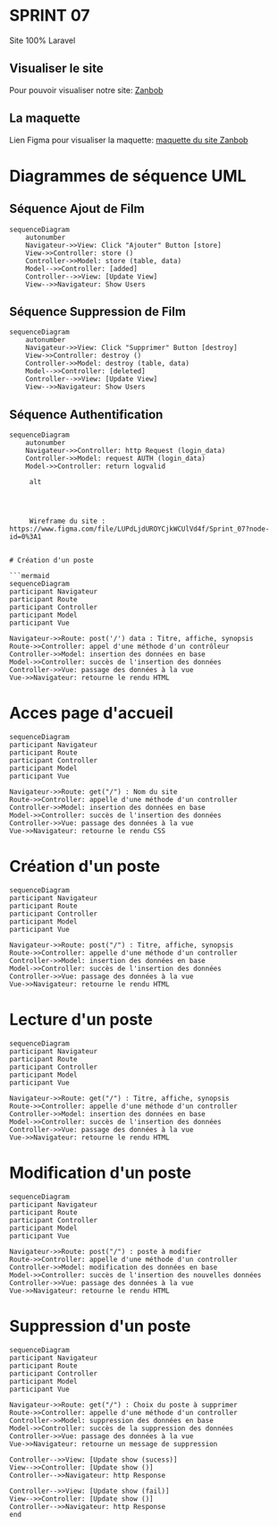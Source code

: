 SPRINT	 07 
=======
Site 100% Laravel


## Visualiser le site
Pour pouvoir visualiser notre site: [Zanbob](perianmodely-julie.sprint-07-laravel.sc1lgvu9627.universe.wf)
 
## La maquette
Lien Figma pour visualiser la maquette: [maquette du site Zanbob](https://www.figma.com/file/yR2h3PDxzq1M5XaEb40ffH/Maquette-sprint-07?node-id=0%3A1)


# Diagrammes de séquence UML

## Séquence Ajout de Film

```mermaid
sequenceDiagram
    autonumber
    Navigateur->>View: Click "Ajouter" Button [store] 
    View->>Controller: store () 
    Controller->>Model: store (table, data) 
    Model-->>Controller: [added] 
    Controller-->>View: [Update View] 
    View-->>Navigateur: Show Users
```
## Séquence Suppression de Film 

```mermaid
sequenceDiagram
    autonumber
    Navigateur->>View: Click "Supprimer" Button [destroy]
    View->>Controller: destroy ()
    Controller->>Model: destroy (table, data)
    Model-->>Controller: [deleted]
    Controller-->>View: [Update View]
    View-->>Navigateur: Show Users
```
## Séquence Authentification

```mermaid
sequenceDiagram
    autonumber
    Navigateur->>Controller: http Request (login_data) 
    Controller->>Model: request AUTH (login_data) 
    Model->>Controller: return logvalid 

     alt 
     
     
     
     
     Wireframe du site : https://www.figma.com/file/LUPdLjdUROYCjkWCUlVd4f/Sprint_07?node-id=0%3A1


# Création d'un poste

```mermaid
sequenceDiagram
participant Navigateur
participant Route
participant Controller
participant Model
participant Vue

Navigateur->>Route: post('/') data : Titre, affiche, synopsis
Route->>Controller: appel d'une méthode d'un contrôleur
Controller->>Model: insertion des données en base
Model->>Controller: succès de l'insertion des données
Controller->>Vue: passage des données à la vue
Vue->>Navigateur: retourne le rendu HTML
```

# Acces page d'accueil

```mermaid
sequenceDiagram
participant Navigateur
participant Route
participant Controller
participant Model
participant Vue

Navigateur->>Route: get("/") : Nom du site
Route->>Controller: appelle d'une méthode d'un controller
Controller->>Model: insertion des données en base
Model->>Controller: succès de l'insertion des données
Controller->>Vue: passage des données à la vue
Vue->>Navigateur: retourne le rendu CSS

```
# Création d'un poste

```mermaid
sequenceDiagram
participant Navigateur
participant Route
participant Controller
participant Model
participant Vue

Navigateur->>Route: post("/") : Titre, affiche, synopsis
Route->>Controller: appelle d'une méthode d'un controller
Controller->>Model: insertion des données en base
Model->>Controller: succès de l'insertion des données
Controller->>Vue: passage des données à la vue
Vue->>Navigateur: retourne le rendu HTML

```
# Lecture d'un poste

```mermaid
sequenceDiagram
participant Navigateur
participant Route
participant Controller
participant Model
participant Vue

Navigateur->>Route: get("/") : Titre, affiche, synopsis
Route->>Controller: appelle d'une méthode d'un controller
Controller->>Model: insertion des données en base
Model->>Controller: succès de l'insertion des données
Controller->>Vue: passage des données à la vue
Vue->>Navigateur: retourne le rendu HTML

```
# Modification d'un poste

```mermaid
sequenceDiagram
participant Navigateur
participant Route
participant Controller
participant Model
participant Vue

Navigateur->>Route: post("/") : poste à modifier
Route->>Controller: appelle d'une méthode d'un controller
Controller->>Model: modification des données en base
Model->>Controller: succès de l'insertion des nouvelles données
Controller->>Vue: passage des données à la vue
Vue->>Navigateur: retourne le rendu HTML

```
# Suppression d'un poste

```mermaid
sequenceDiagram
participant Navigateur
participant Route
participant Controller
participant Model
participant Vue

Navigateur->>Route: get("/") : Choix du poste à supprimer
Route->>Controller: appelle d'une méthode d'un controller
Controller->>Model: suppression des données en base
Model->>Controller: succès de la suppression des données
Controller->>Vue: passage des données à la vue
Vue->>Navigateur: retourne un message de suppression

```

    Controller-->>View: [Update show (sucess)] 
    View-->>Controller: [Update show ()] 
    Controller-->>Navigateur: http Response 

    Controller-->>View: [Update show (fail)] 
    View-->>Controller: [Update show ()] 
    Controller-->>Navigateur: http Response
    end
```
